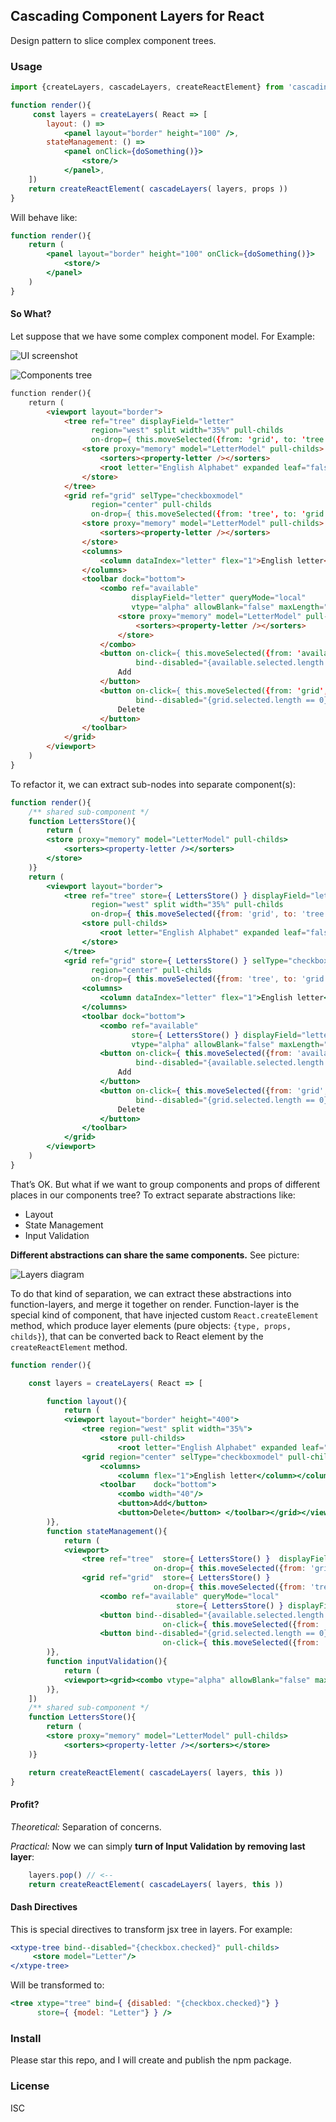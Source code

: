 Cascading Component Layers for React
------------------------------------
Design pattern to slice complex component trees.

### Usage

```jsx
import {createLayers, cascadeLayers, createReactElement} from 'cascading-component-layers-react'

function render(){
     const layers = createLayers( React => [
        layout: () =>
            <panel layout="border" height="100" />,
        stateManagement: () =>
            <panel onClick={doSomething()}>
                <store/>
            </panel>,
    ])
    return createReactElement( cascadeLayers( layers, props ))
}
```
Will behave like:
```jsx
function render(){
    return (
        <panel layout="border" height="100" onClick={doSomething()}>
            <store/>
        </panel>
    )
}
```

#### So What?

Let suppose that we have some complex component model. For Example:

![UI screenshot](images/ui-screenshot.png)

![Components tree](images/components-tree-wide.png)

```html
function render(){
    return (
        <viewport layout="border">
            <tree ref="tree" displayField="letter"
                  region="west" split width="35%" pull-childs
                  on-drop={ this.moveSelected({from: 'grid', to: 'tree'}) } >
                <store proxy="memory" model="LetterModel" pull-childs>
                    <sorters><property-letter /></sorters>
                    <root letter="English Alphabet" expanded leaf="false"/>
                </store>
            </tree>
            <grid ref="grid" selType="checkboxmodel"
                  region="center" pull-childs
                  on-drop={ this.moveSelected({from: 'tree', to: 'grid'}) }>
                <store proxy="memory" model="LetterModel" pull-childs>
                    <sorters><property-letter /></sorters>
                </store>
                <columns>
                    <column dataIndex="letter" flex="1">English letter</column>
                </columns>
                <toolbar dock="bottom">
                    <combo ref="available"
                           displayField="letter" queryMode="local"
                           vtype="alpha" allowBlank="false" maxLength="1" validateOnBlur="false">
                        <store proxy="memory" model="LetterModel" pull-childs>
                            <sorters><property-letter /></sorters>
                        </store>
                    </combo>
                    <button on-click={ this.moveSelected({from: 'available', to: 'grid'}) }
                            bind--disabled="{available.selected.length == 0}">
                        Add
                    </button>
                    <button on-click={ this.moveSelected({from: 'grid', to: 'available'}) }
                            bind--disabled="{grid.selected.length == 0}">
                        Delete
                    </button>
                </toolbar>
            </grid>
        </viewport>
    )
}
```

To refactor it, we can extract sub-nodes into separate component(s):

```jsx
function render(){
    /** shared sub-component */
    function LettersStore(){
        return (
        <store proxy="memory" model="LetterModel" pull-childs>
            <sorters><property-letter /></sorters>
        </store>
    )}
    return (
        <viewport layout="border">
            <tree ref="tree" store={ LettersStore() } displayField="letter"
                  region="west" split width="35%" pull-childs
                  on-drop={ this.moveSelected({from: 'grid', to: 'tree'}) } >
                <store pull-childs>
                    <root letter="English Alphabet" expanded leaf="false"/>
                </store>
            </tree>
            <grid ref="grid" store={ LettersStore() } selType="checkboxmodel"
                  region="center" pull-childs
                  on-drop={ this.moveSelected({from: 'tree', to: 'grid'}) } >
                <columns>
                    <column dataIndex="letter" flex="1">English letter</column>
                </columns>
                <toolbar dock="bottom">
                    <combo ref="available"
                           store={ LettersStore() } displayField="letter" queryMode="local"
                           vtype="alpha" allowBlank="false" maxLength="1" validateOnBlur="false" />
                    <button on-click={ this.moveSelected({from: 'available', to: 'grid'}) }
                            bind--disabled="{available.selected.length == 0}">
                        Add
                    </button>
                    <button on-click={ this.moveSelected({from: 'grid', to: 'available'}) }
                            bind--disabled="{grid.selected.length == 0}">
                        Delete
                    </button>
                </toolbar>
            </grid>
        </viewport>
    )
}
```

That’s OK. But what if we want to group components and props of different places in our components tree?
To extract separate abstractions like:
* Layout
* State Management
* Input Validation

__Different abstractions can share the same components.__ See picture:

![Layers diagram](images/layers-empty-nodes.png)

To do that kind of separation, we can extract these abstractions into function-layers, and merge it together on render.
Function-layer is the special kind of component, that have injected custom `React.createElement` method, which produce
layer elements (pure objects: `{type, props, childs}`), that can be converted back to React element by the
`createReactElement` method.
```jsx
function render(){

    const layers = createLayers( React => [

        function layout(){
            return (
            <viewport layout="border" height="400">
                <tree region="west" split width="35%">
                    <store pull-childs>
                        <root letter="English Alphabet" expanded leaf="false"/></store></tree>
                <grid region="center" selType="checkboxmodel" pull-childs>
                    <columns>
                        <column flex="1">English letter</column></columns>
                    <toolbar    dock="bottom">
                        <combo width="40"/>
                        <button>Add</button>
                        <button>Delete</button> </toolbar></grid></viewport>
        )},
        function stateManagement(){
            return (
            <viewport>
                <tree ref="tree"  store={ LettersStore() }  displayField="letter"
                                on-drop={ this.moveSelected({from: 'grid', to: 'tree'}) } />
                <grid ref="grid"  store={ LettersStore() }
                                on-drop={ this.moveSelected({from: 'tree', to: 'grid'}) } >
                    <combo ref="available" queryMode="local"
                                     store={ LettersStore() } displayField="letter" />
                    <button bind--disabled="{available.selected.length == 0}" disabled
                                  on-click={ this.moveSelected({from: 'available', to: 'grid'}) } />
                    <button bind--disabled="{grid.selected.length == 0}" disabled
                                  on-click={ this.moveSelected({from: 'grid', to: 'available'}) } /></grid></viewport>
        )},
        function inputValidation(){
            return (
            <viewport><grid><combo vtype="alpha" allowBlank="false" maxLength="1" validateOnBlur="false"/></grid></viewport>
        )},
    ])
    /** shared sub-component */
    function LettersStore(){
        return (
        <store proxy="memory" model="LetterModel" pull-childs>
            <sorters><property-letter /></sorters></store>
    )}

    return createReactElement( cascadeLayers( layers, this ))
}
```
#### Profit?

*Theoretical:* Separation of concerns.

*Practical:* Now we can simply **turn of Input Validation by removing last layer**:
```js
    layers.pop() // <--
    return createReactElement( cascadeLayers( layers, this ))
```

#### Dash Directives

This is special directives to transform jsx tree in layers. For example:
```jsx
<xtype-tree bind--disabled="{checkbox.checked}" pull-childs>
     <store model="Letter"/>
</xtype-tree>
```
Will be transformed to:
```jsx
<tree xtype="tree" bind={ {disabled: "{checkbox.checked}"} }
      store={ {model: "Letter"} } />
```

### Install

Please star this repo, and I will create and publish the npm package.

### License

ISC